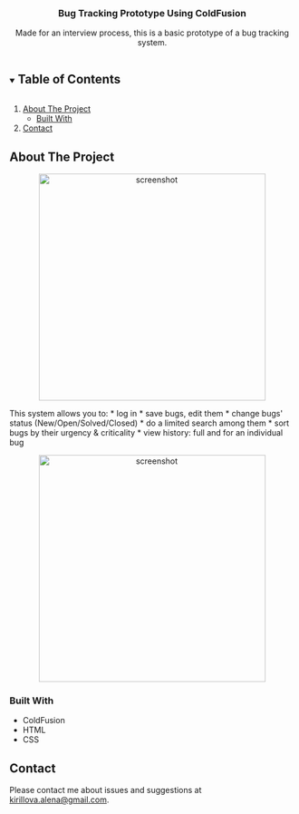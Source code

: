 <br />
<p align="center">

  <h3 align="center">Bug Tracking Prototype Using ColdFusion</h3>

  <p align="center">
    Made for an interview process, this is a basic prototype of a bug tracking system.
  </p>
</p>

<!-- TABLE OF CONTENTS -->
<details open="open">
  <summary><h2 style="display: inline-block">Table of Contents</h2></summary>
  <ol>
    <li>
      <a href="#about-the-project">About The Project</a>
      <ul>
        <li><a href="#built-with">Built With</a></li>
      </ul>
    </li>
    <li><a href="#contact">Contact</a></li>
  </ol>
</details>



<!-- ABOUT THE PROJECT -->
## About The Project
<p align="center">
<img src="https://github.com/AlenKir/gi_cf/blob/ea3c2ea3b132adbae37b90a43eaa2cef8d6fef4d/screenshots_for_readme/bugs_list.png"
       alt="screenshot" height="400">
</p>
       
<p>
    This system allows you to:
* log in
* save bugs, edit them
* change bugs' status (New/Open/Solved/Closed)
* do a limited search among them
* sort bugs by their urgency & criticality
* view history: full and for an individual bug
</p>

<p align="center">
<img src="https://github.com/AlenKir/gi_cf/blob/83f4837839933a8bb15309cf65a57bdfd8dabaa5/screenshots_for_readme/edit.png"
       alt="screenshot" height="400">
</p>

### Built With

* ColdFusion
* HTML
* CSS

## Contact
Please contact me about issues and suggestions at kirillova.alena@gmail.com.